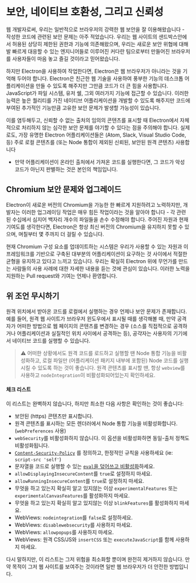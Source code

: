 # 보안, 네이티브 호환성, 그리고 신뢰성

웹 개발자로써, 우리는 일반적으로 브라우저의 강력한 웹 보안을 잘 이용해왔습니다 - 작성한
코드에 관련된 보안 문제는 아주 적었습니다. 우리는 웹 사이트의 샌드박스안에서 허용된
상당히 제한된 권한과 기능에 의존해왔으며, 우리는 새로운 보안 위협에 대해 발 빠르게
대응할 수 있는 엔지니어들로 이루어진 커다란 팀으로부터 만들어진 브라우저를 사용자들이
마음 놓고 즐길 것이라고 믿어왔습니다.

하지만 Electron을 사용하여 작업한다면, Electron은 웹 브라우저가 아니라는 것을 기억해
두어야 합니다. Electron은 친근한 웹 기술을 사용하여 풍부한 기능의 데스크톱
어플리케이션을 만들 수 있도록 해주지만 그만큼 코드가 더 큰 힘을 사용합니다.
JavaScript가 파일 시스템, 유저 쉘, 그외 여러가지 기능에 접근할 수 있습니다. 이러한
능력은 높은 퀄리티를 가진 네이티브 어플리케이션을 개발할 수 있도록 해주지만 코드에
부여된 추가적인 기능만큼 고유한 보안 문제가 발생할 가능성이 있습니다.

이를 염두해두고, 신뢰할 수 없는 출처의 임의의 콘텐츠를 표시할 때 Electron에서
자체적으로 처리하지 않는 심각한 보안 문제를 야기할 수 있다는 점을 주의해야 합니다.
실제로도, 가장 유명한 Electron 어플리케이션들은 (Atom, Slack, Visual Studio Code,
등) 주로 로컬 콘텐츠를 (또는 Node 통합이 제외된 신뢰된, 보안된 원격 콘텐츠) 사용합니다
- 만약 어플리케이션이 온라인 출처에서 가져온 코드를 실행한다면, 그 코드가 악성 코드가
아닌지 판별하는 것은 본인의 책임입니다.

## Chromium 보안 문제와 업그레이드

Electron이 새로운 버전의 Chromium을 가능한 한 빠르게 지원하려고 노력하지만,
개발자는 이러한 업그레이딩 작업은 매우 힘든 작업이라는 것을 알아야 합니다 - 각 관련된
수십에서 심지어 백자리 개수의 파일들을 손수 수정해야 합니다. 주어진 자원과 현재
기여도를 생각한다면, Electron은 항상 최신 버전의 Chromium을 유지하지 못할 수 있으며,
며칠부터 몇 주까지 더 걸릴 수 있습니다.

현재 Chromium 구성 요소를 업데이트하는 시스템은 우리가 사용할 수 있는 자원과 이
프레임워크를 기반으로 구축된 대부분의 어플리케이션이 요구하는 것 사이에서 적절한 균형을
유지하고 있다고 느끼고 있습니다. 우리는 확실히 Electron 위에 무언가를 만드는 사람들의
사용 사례에 대한 자세한 내용을 듣는 것에 관심이 있습니다. 이러한 노력을 지원하는 Pull
request와 기여는 언제나 환영합니다.

## 위 조언 무시하기

원격 위치에서 받아온 코드를 로컬에서 실행하는 경우 언제나 보안 문제가 존재합니다.
예를 들어, 원격 웹 사이트가 브라우저 윈도우에서 표시될 때를 생각해볼 때, 만약 공격자가
어떠한 방법으로 웹 페이지의 콘텐츠를 변경하는 경우 (소스를 직접적으로 공격하거나
어플리케이션과 실질적인 위치 사이에서 공격하는 등), 공갹자는 사용자의 기기에서 네이티브
코드를 실행할 수 있습니다.

> :warning: 어떠한 상황에서도 원격 코드를 로드하고 실행할 땐 Node 통합 기능을
비활성화하고, 로컬 파일만 (어플리케이션 패키지 내부에 포함된) Node 코드를 실행시킬 수
있도록 하는 것이 좋습니다. 원격 콘텐츠를 표시할 땐, 항상 `webview`를 사용하고
`nodeIntegration`이 비활성화되어있는지 확인하세요.

#### 체크 리스트

이 리스트는 완벽하지 않습니다, 하지만 최소한 다음 사항은 확인하는 것이 좋습니다:

* 보안된 (https) 콘텐츠만 표시합니다.
* 원격 콘텐츠를 표시하는 모든 렌더러에서 Node 통합 기능을 비활성화합니다.
  (`webPreferences` 사용)
* `webSecurity`를 비활성화하지 않습니다. 이 옵션을 비활성화하면 동일-출처 정책도
  비활성화됩니다.
* [`Content-Security-Policy`](http://www.html5rocks.com/en/tutorials/security/content-security-policy/)
  를 정의하고, 한정적인 규칙을 사용하세요 (ie: `script-src 'self'`)
* 문자열을 코드로 실행할 수 있는
  [`eval`을 덮어쓰고 비활성화](https://github.com/nylas/N1/blob/0abc5d5defcdb057120d726b271933425b75b415/static/index.js#L6)하세요.
* `allowDisplayingInsecureContent`를 `true`로 설정하지 마세요.
* `allowRunningInsecureContent`를 `true`로 설정하지 마세요.
* 무엇을 하고 있는지 확실히 알고 있지않는 이상 `experimentalFeatures` 또는
  `experimentalCanvasFeatures`를 활성화하지 마세요.
* 무엇을 하고 있는지 확실히 알고 있지않는 이상 `blinkFeatures`를 활성화하지 마세요.
* WebViews: `nodeintegration`를 `false`로 설정하세요.
* WebViews: `disablewebsecurity`를 사용하지 마세요.
* WebViews: `allowpopups`를 사용하지 마세요.
* WebViews: 원격 CSS/JS와 `insertCSS` 또는 `executeJavaScript`를 함께 사용하지
  마세요.

다시 말하지만, 이 리스트는 그저 위험을 최소화할 뿐이며 완전히 제거하지 않습니다. 만약
목적이 그저 웹 사이트를 보여주는 것이라면 일반 웹 브라우저가 더 안전한 방법입니다.
